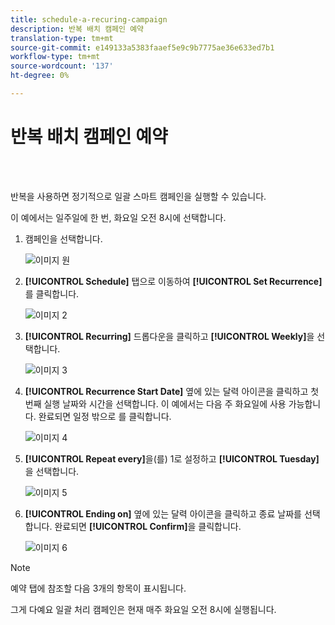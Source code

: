 ```yaml
---
title: schedule-a-recuring-campaign
description: 반복 배치 캠페인 예약
translation-type: tm+mt
source-git-commit: e149133a5383faaef5e9c9b7775ae36e633ed7b1
workflow-type: tm+mt
source-wordcount: '137'
ht-degree: 0%

---
```



# 반복 배치 캠페인 예약

<br> 

반복을 사용하면 정기적으로 일괄 스마트 캠페인을 실행할 수 있습니다.

이 예에서는 일주일에 한 번, 화요일 오전 8시에 선택합니다.

1. 캠페인을 선택합니다.

   ![이미지 원](/help/sky/assets/smart-campaigns/schedule-a-recurring-batch-campaign/schedule-a-recurring-batch-campaign-1.png)

1. **[!UICONTROL Schedule]** 탭으로 이동하여 **[!UICONTROL Set Recurrence]**&#x200B;를 클릭합니다.

   ![이미지 2](/help/sky/assets/smart-campaigns/schedule-a-recurring-batch-campaign/schedule-a-recurring-batch-campaign-2.png)

1. **[!UICONTROL Recurring]** 드롭다운을 클릭하고 **[!UICONTROL Weekly]**&#x200B;을 선택합니다.

   ![이미지 3](/help/sky/assets/smart-campaigns/schedule-a-recurring-batch-campaign/schedule-a-recurring-batch-campaign-3.png)

1. **[!UICONTROL Recurrence Start Date]** 옆에 있는 달력 아이콘을 클릭하고 첫 번째 실행 날짜와 시간을 선택합니다. 이 예에서는 다음 주 화요일에 사용 가능합니다. 완료되면 일정 밖으로 를 클릭합니다.

   ![이미지 4](/help/sky/assets/smart-campaigns/schedule-a-recurring-batch-campaign/schedule-a-recurring-batch-campaign-4.png)

1. **[!UICONTROL Repeat every]**&#x200B;을(를) 1로 설정하고 **[!UICONTROL Tuesday]**&#x200B;을 선택합니다.

   ![이미지 5](/help/sky/assets/smart-campaigns/schedule-a-recurring-batch-campaign/schedule-a-recurring-batch-campaign-5.png)

1. **[!UICONTROL Ending on]** 옆에 있는 달력 아이콘을 클릭하고 종료 날짜를 선택합니다. 완료되면 **[!UICONTROL Confirm]**&#x200B;을 클릭합니다.

   ![이미지 6](/help/sky/assets/smart-campaigns/schedule-a-recurring-batch-campaign/schedule-a-recurring-batch-campaign-6.png)

>[!NOTE]
>
>예약 탭에 참조할 다음 3개의 항목이 표시됩니다.

그게 다예요 일괄 처리 캠페인은 현재 매주 화요일 오전 8시에 실행됩니다.
